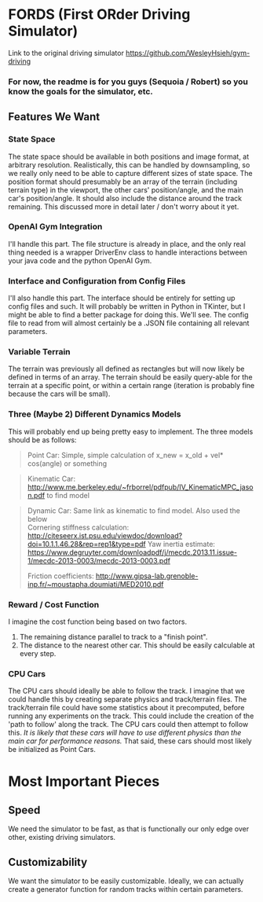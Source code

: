 # FORDS (First ORder Driving Simulator)

Link to the original driving simulator https://github.com/WesleyHsieh/gym-driving

### For now, the readme is for you guys (Sequoia / Robert) so you know the goals for the simulator, etc. 

## Features We Want
### State Space 
  The state space should be available in both positions and image format, at arbitrary resolution. Realistically, this can be handled by downsampling, so we really only need to be able to capture different sizes of state space. The position format should presumably be an array of the terrain (including terrain type) in the viewport, the other cars' position/angle, and the main car's position/angle. It should also include the distance around the track remaining. This discussed more in detail later / don't worry about it yet.

### OpenAI Gym Integration
   I'll handle this part. The file structure is already in place, and the only real thing needed is a wrapper DriverEnv class to handle interactions between your java code and the python OpenAI Gym.
   
### Interface and Configuration from Config Files
  I'll also handle this part. The interface should be entirely for setting up config files and such. It will probably be written in Python in TKinter, but I might be able to find a better package for doing this. We'll see. The config file to read from will almost certainly be a .JSON file containing all relevant parameters.
  
### Variable Terrain
  The terrain was previously all defined as rectangles but will now likely be defined in terms of an array. The terrain should be easily query-able for the terrain at a specific point, or within a certain range (iteration is probably fine because the cars will be small).
  
### Three (Maybe 2) Different Dynamics Models
  This will probably end up being pretty easy to implement. The three models should be as follows:
   
>  Point Car: Simple, simple calculation of x_new = x_old + vel\* cos(angle) or something

> Kinematic Car: http://www.me.berkeley.edu/~frborrel/pdfpub/IV_KinematicMPC_jason.pdf to find model

> Dynamic Car: Same link as kinematic to find model. Also used the below    
>    Cornering stiffness calculation:
>       http://citeseerx.ist.psu.edu/viewdoc/download?doi=10.1.1.46.28&rep=rep1&type=pdf
>    Yaw inertia estimate:
>        https://www.degruyter.com/downloadpdf/j/mecdc.2013.11.issue-1/mecdc-2013-0003/mecdc-2013-0003.pdf
>
>    Friction coefficients:
>        http://www.gipsa-lab.grenoble-inp.fr/~moustapha.doumiati/MED2010.pdf

### Reward / Cost Function
  I imagine the cost function being based on two factors. 
  1. The remaining distance parallel to track to a "finish point".
  2. The distance to the nearest other car.
  This should be easily calculable at every step.

### CPU Cars
  The CPU cars should ideally be able to follow the track. I imagine that we could handle this by creating separate physics and track/terrain files. The track/terrain file could have some statistics about it precomputed, before running any experiments on the track. This could include the creation of the 'path to follow' along the track. The CPU cars could then attempt to follow this. *It is likely that these cars will have to use different physics than the main car for performance reasons.* That said, these cars should most likely be initialized as Point Cars. 

# Most Important Pieces
## Speed
  We need the simulator to be fast, as that is functionally our only edge over other, existing driving simulators.

## Customizability
  We want the simulator to be easily customizable. Ideally, we can actually create a generator function for random tracks within certain parameters. 
